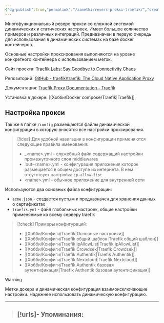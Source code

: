 ```yaml
---
{"dg-publish":true,"permalink":"/zametki/revers-proksi-traefik/","created":"2024-08-03 14:44","updated":"2024-09-03T16:37:39+03:00"}
---
```


Многофункциональный реверс прокси со сложной системой динамических и статических настроек. Имеет большое количество примеров и различных интеграций. Предназначен в первую очередь для использования в динамических системах на базе docker контейнеров.

Основные настройки проксирования выполняются на уровне конкретного контейнера с использованием меток.

Сайт проекта: [Traefik Labs: Say Goodbye to Connectivity Chaos](https://traefik.io/)

Репозиторий: [GitHub - traefik/traefik: The Cloud Native Application Proxy](https://github.com/traefik/traefik)

Документация: [Traefik Proxy Documentation - Traefik](https://doc.traefik.io/traefik/)

Установка в докере: [[Хобби/Docker compose/Traefik\|Traefik]]
## Настройка прокси

Так же в папке `/config` размещаются файлы динамической конфигурации в которую вносятся все настройки проксирования.

> [!idea]
> Для удобной навигации в конфигурации применяются следующие правила именования:
> - \_\<name>.yml - служебный файл содержащий настройки промежуточного слоя middlewares
> - !out-\<name>.yml  - конфигурация приложения которое размещается в общем доступе из интернета. В нем отсутствует настройка `ip-allow-list`
> - \<name>.yml - обычное приложение для внутренней сети

Используются два основных файла конфигурации:
- `acme.json` - создается пустым и предназначен для хранения данных о сертификатах
- `traefik.yml` - файл глобальных настроек, общие настройки применяемые ко всему серверу traefik

> [!check] Примеры конфигураций:
> - [[Хобби/Конфиги/Traefik\|Основные настройки]]
> - [[Хобби/Конфиги/Traefik общий шаблон\|Traefik общий шаблон]]
> - [[Хобби/Конфиги/Traefik ipAllowList\|Traefik ipAllowList]]
> - [[Хобби/Конфиги/Traefik Crowdsek\|Traefik Crowdsek]]
> - [[Хобби/Конфиги/Traefik Authentik\|Traefik Authentik]]
> - [[Хобби/Конфиги/Traefik Nextcloud\|Traefik Nextcloud]]
> - [[Хобби/Конфиги/Traefik Authentik базовая аутентификация\|Traefik Authentik базовая аутентификация]]

> [!warning]
> Метки докера и динамическая конфигурация взаимоисключающие настройки. Надежнее использовать динамическую конфигурацию.

---
> [!urls]- Упоминания:
> - 